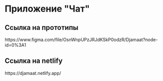 <h1>Приложение "Чат"</h1>

<h2>Cсылка на прототипы</h2> https://www.figma.com/file/OsnWnpUPzJRJdKSkP0odzR/Djamaat?node-id=0%3A1

<h2>Cсылка на netlify</h2> https://djamaat.netlify.app/

